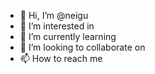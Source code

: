 - 👋 Hi, I’m @neigu 
- 👀 I’m interested in 
- 🌱 I’m currently learning
- 💞️ I’m looking to collaborate on 
- 📫 How to reach me 

<!---
neigu/neigu is a ✨ special ✨ repository because its `README.md` (this file) appears on your GitHub profile.
You can click the Preview link to take a look at your changes.
--->
